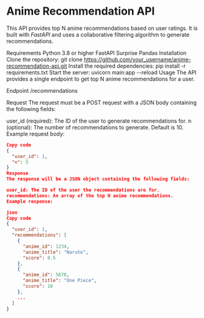 # Anime Recommendation API
This API provides top N anime recommendations based on user ratings. It is built with *FastAPI* and uses a collaborative filtering algorithm to generate recommendations.

Requirements
Python 3.8 or higher
FastAPI
Surprise
Pandas
Installation
Clone the repository: git clone https://github.com/your_username/anime-recommendation-api.git
Install the required dependencies: pip install -r requirements.txt
Start the server: uvicorn main:app --reload
Usage
The API provides a single endpoint to get top N anime recommendations for a user.

Endpoint
/recommendations

Request
The request must be a POST request with a JSON body containing the following fields:

user_id (required): The ID of the user to generate recommendations for.
n (optional): The number of recommendations to generate. Default is 10.
Example request body:

```json
Copy code
{
  "user_id": 1,
  "n": 5
}
Response
The response will be a JSON object containing the following fields:

user_id: The ID of the user the recommendations are for.
recommendations: An array of the top N anime recommendations.
Example response:

json
Copy code
{
  "user_id": 1,
  "recommendations": [
    {
      "anime_id": 1234,
      "anime_title": "Naruto",
      "score": 8.5
    },
    {
      "anime_id": 5678,
      "anime_title": "One Piece",
      "score": 10
    },
    ...
  ]
}
```
